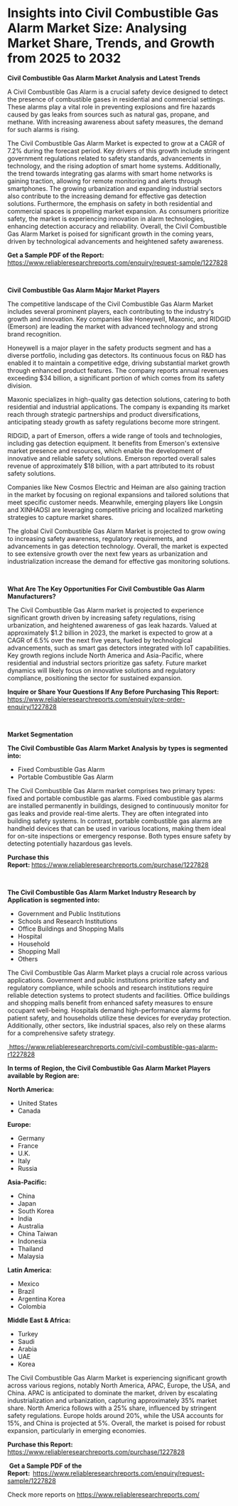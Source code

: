 <p><h1>Insights into Civil Combustible Gas Alarm Market Size: Analysing Market Share, Trends, and Growth from 2025 to 2032</h1></p><p><strong>Civil Combustible Gas Alarm Market Analysis and Latest Trends</strong></p>
<p><p>A Civil Combustible Gas Alarm is a crucial safety device designed to detect the presence of combustible gases in residential and commercial settings. These alarms play a vital role in preventing explosions and fire hazards caused by gas leaks from sources such as natural gas, propane, and methane. With increasing awareness about safety measures, the demand for such alarms is rising.</p><p>The Civil Combustible Gas Alarm Market is expected to grow at a CAGR of 7.2% during the forecast period. Key drivers of this growth include stringent government regulations related to safety standards, advancements in technology, and the rising adoption of smart home systems. Additionally, the trend towards integrating gas alarms with smart home networks is gaining traction, allowing for remote monitoring and alerts through smartphones. The growing urbanization and expanding industrial sectors also contribute to the increasing demand for effective gas detection solutions. Furthermore, the emphasis on safety in both residential and commercial spaces is propelling market expansion. As consumers prioritize safety, the market is experiencing innovation in alarm technologies, enhancing detection accuracy and reliability. Overall, the Civil Combustible Gas Alarm Market is poised for significant growth in the coming years, driven by technological advancements and heightened safety awareness.</p></p>
<p><strong>Get a Sample PDF of the Report:&nbsp;</strong> <a href="https://www.reliableresearchreports.com/enquiry/request-sample/1227828?utm_campaign=2531&utm_medium=2&utm_source=Github&utm_content=ia&utm_term=27022025&utm_id=civil-combustible-gas-alarm">https://www.reliableresearchreports.com/enquiry/request-sample/1227828</a></p>
<p>&nbsp;</p>
<p><strong>Civil Combustible Gas Alarm Major Market Players</strong></p>
<p><p>The competitive landscape of the Civil Combustible Gas Alarm Market includes several prominent players, each contributing to the industry's growth and innovation. Key companies like Honeywell, Maxonic, and RIDGID (Emerson) are leading the market with advanced technology and strong brand recognition.</p><p>Honeywell is a major player in the safety products segment and has a diverse portfolio, including gas detectors. Its continuous focus on R&D has enabled it to maintain a competitive edge, driving substantial market growth through enhanced product features. The company reports annual revenues exceeding $34 billion, a significant portion of which comes from its safety division.</p><p>Maxonic specializes in high-quality gas detection solutions, catering to both residential and industrial applications. The company is expanding its market reach through strategic partnerships and product diversifications, anticipating steady growth as safety regulations become more stringent.</p><p>RIDGID, a part of Emerson, offers a wide range of tools and technologies, including gas detection equipment. It benefits from Emerson's extensive market presence and resources, which enable the development of innovative and reliable safety solutions. Emerson reported overall sales revenue of approximately $18 billion, with a part attributed to its robust safety solutions.</p><p>Companies like New Cosmos Electric and Heiman are also gaining traction in the market by focusing on regional expansions and tailored solutions that meet specific customer needs. Meanwhile, emerging players like Longsin and XINHAOSI are leveraging competitive pricing and localized marketing strategies to capture market shares.</p><p>The global Civil Combustible Gas Alarm Market is projected to grow owing to increasing safety awareness, regulatory requirements, and advancements in gas detection technology. Overall, the market is expected to see extensive growth over the next few years as urbanization and industrialization increase the demand for effective gas monitoring solutions.</p></p>
<p>&nbsp;</p>
<p><strong>What Are The Key Opportunities For Civil Combustible Gas Alarm Manufacturers?</strong></p>
<p><p>The Civil Combustible Gas Alarm market is projected to experience significant growth driven by increasing safety regulations, rising urbanization, and heightened awareness of gas leak hazards. Valued at approximately $1.2 billion in 2023, the market is expected to grow at a CAGR of 6.5% over the next five years, fueled by technological advancements, such as smart gas detectors integrated with IoT capabilities. Key growth regions include North America and Asia-Pacific, where residential and industrial sectors prioritize gas safety. Future market dynamics will likely focus on innovative solutions and regulatory compliance, positioning the sector for sustained expansion.</p></p>
<p><strong>Inquire or Share Your Questions If Any Before Purchasing This Report:</strong> <a href="https://www.reliableresearchreports.com/enquiry/pre-order-enquiry/1227828?utm_campaign=2531&utm_medium=2&utm_source=Github&utm_content=ia&utm_term=27022025&utm_id=civil-combustible-gas-alarm">https://www.reliableresearchreports.com/enquiry/pre-order-enquiry/1227828</a></p>
<p>&nbsp;</p>
<p><strong>Market Segmentation</strong></p>
<p><strong>The Civil Combustible Gas Alarm Market Analysis by types is segmented into:</strong></p>
<p><ul><li>Fixed Combustible Gas Alarm</li><li>Portable Combustible Gas Alarm</li></ul></p>
<p><p>The Civil Combustible Gas Alarm market comprises two primary types: fixed and portable combustible gas alarms. Fixed combustible gas alarms are installed permanently in buildings, designed to continuously monitor for gas leaks and provide real-time alerts. They are often integrated into building safety systems. In contrast, portable combustible gas alarms are handheld devices that can be used in various locations, making them ideal for on-site inspections or emergency response. Both types ensure safety by detecting potentially hazardous gas levels.</p></p>
<p><strong>Purchase this Report:&nbsp;</strong><a href="https://www.reliableresearchreports.com/purchase/1227828?utm_campaign=2531&utm_medium=2&utm_source=Github&utm_content=ia&utm_term=27022025&utm_id=civil-combustible-gas-alarm">https://www.reliableresearchreports.com/purchase/1227828</a></p>
<p>&nbsp;</p>
<p><strong>The Civil Combustible Gas Alarm Market Industry Research by Application is segmented into:</strong></p>
<p><ul><li>Government and Public Institutions</li><li>Schools and Research Institutions</li><li>Office Buildings and Shopping Malls</li><li>Hospital</li><li>Household</li><li>Shopping Mall</li><li>Others</li></ul></p>
<p><p>The Civil Combustible Gas Alarm Market plays a crucial role across various applications. Government and public institutions prioritize safety and regulatory compliance, while schools and research institutions require reliable detection systems to protect students and facilities. Office buildings and shopping malls benefit from enhanced safety measures to ensure occupant well-being. Hospitals demand high-performance alarms for patient safety, and households utilize these devices for everyday protection. Additionally, other sectors, like industrial spaces, also rely on these alarms for a comprehensive safety strategy.</p></p>
<p><a href="https://www.reliableresearchreports.com/civil-combustible-gas-alarm-r1227828?utm_campaign=2531&utm_medium=2&utm_source=Github&utm_content=ia&utm_term=27022025&utm_id=civil-combustible-gas-alarm">&nbsp;https://www.reliableresearchreports.com/civil-combustible-gas-alarm-r1227828</a></p>
<p><strong>In terms of Region, the Civil Combustible Gas Alarm Market Players available by Region are:</strong></p>
<p>
    <p> <strong> North America: </strong>
        <ul>
            <li>United States</li>
            <li>Canada</li>
        </ul>
        </p> 
    <p> <strong> Europe: </strong>
        <ul>
            <li>Germany</li>
            <li>France</li>
            <li>U.K.</li>
            <li>Italy</li>
            <li>Russia</li>
        </ul>
        </p> 
    <p> <strong> Asia-Pacific: </strong>
        <ul>
            <li>China</li>
            <li>Japan</li>
            <li>South Korea</li>
            <li>India</li>
            <li>Australia</li>
            <li>China Taiwan</li>
            <li>Indonesia</li>
            <li>Thailand</li>
            <li>Malaysia</li>
        </ul>
        </p> 
    <p> <strong> Latin America: </strong>
        <ul>
            <li>Mexico</li>
            <li>Brazil</li>
            <li>Argentina Korea</li>
            <li>Colombia</li>
        </ul>
        </p> 
    <p> <strong> Middle East & Africa: </strong>
        <ul>
            <li>Turkey</li>
            <li>Saudi</li>
            <li>Arabia</li>
            <li>UAE</li>
            <li>Korea</li>
        </ul>
    </p>
    </p>
<p><p>The Civil Combustible Gas Alarm Market is experiencing significant growth across various regions, notably North America, APAC, Europe, the USA, and China. APAC is anticipated to dominate the market, driven by escalating industrialization and urbanization, capturing approximately 35% market share. North America follows with a 25% share, influenced by stringent safety regulations. Europe holds around 20%, while the USA accounts for 15%, and China is projected at 5%. Overall, the market is poised for robust expansion, particularly in emerging economies.</p></p>
<p><strong>Purchase this Report: </strong><a href="https://www.reliableresearchreports.com/purchase/1227828?utm_campaign=2531&utm_medium=2&utm_source=Github&utm_content=ia&utm_term=27022025&utm_id=civil-combustible-gas-alarm">https://www.reliableresearchreports.com/purchase/1227828</a></p>
<p>&nbsp;<strong>Get a Sample PDF of the Report:&nbsp;&nbsp;</strong><a href="https://www.reliableresearchreports.com/enquiry/request-sample/1227828?utm_campaign=2531&utm_medium=2&utm_source=Github&utm_content=ia&utm_term=27022025&utm_id=civil-combustible-gas-alarm">https://www.reliableresearchreports.com/enquiry/request-sample/1227828</a></p>
<p><strong></strong></p>
<p>Check more reports on <a href="https://www.reliableresearchreports.com/?utm_campaign=2531&utm_medium=2&utm_source=Github&utm_content=ia&utm_term=27022025&utm_id=civil-combustible-gas-alarm">https://www.reliableresearchreports.com/</a></p>